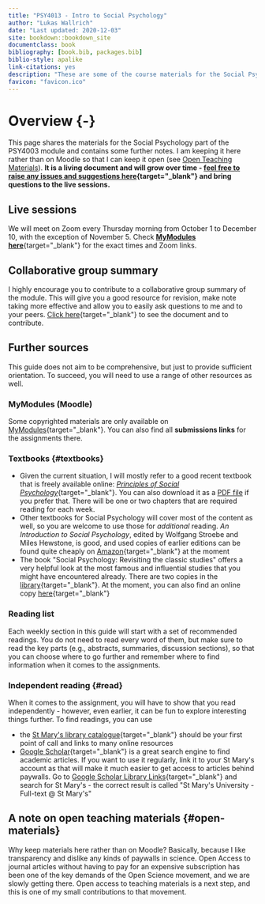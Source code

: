 ```yaml
--- 
title: "PSY4013 - Intro to Social Psychology"
author: "Lukas Wallrich"
date: "Last updated: 2020-12-03"
site: bookdown::bookdown_site
documentclass: book
bibliography: [book.bib, packages.bib]
biblio-style: apalike
link-citations: yes
description: "These are some of the course materials for the Social Psychology component of the St Mary's PSY4013 course. It is a living document that will be added to regularly."
favicon: "favicon.ico"
---
```







# Overview {-}

This page shares the materials for  the Social Psychology part of the PSY4003 module and contains some further notes. I am keeping it here rather than on Moodle so that I can keep it open (see [Open Teaching Materials](#open-materials)). **It is a living document and will grow over time - [feel free to raise any issues and suggestions here](https://github.com/LukasWallrich/StMarysSocPsy/issues){target="_blank"} and bring questions to the live sessions.**

## Live sessions

We will meet on Zoom every Thursday morning from October 1 to December 10, with the exception of November 5. Check [**MyModules here**](https://mymodules.stmarys.ac.uk/course/view.php?id=28580#section-6){target="_blank"} for the exact times and Zoom links.

## Collaborative group summary

I highly encourage you to contribute to a collaborative group summary of the module. This will give you a good resource for revision, make note taking more effective and allow you to easily ask questions to me and to your peers. [Click here](https://docs.google.com/document/d/1H19traHUwsqs914vgLHV_nkzBWHEIjAKgB8oR6IYmo0/edit?usp=sharing){target="_blank"} to see the document and to contribute. 

## Further sources

This guide does not aim to be comprehensive, but just to provide sufficient orientation. To succeed, you will need to use a range of other resources as well.

### MyModules (Moodle)

Some copyrighted materials are only available on [MyModules](https://mymodules.stmarys.ac.uk/){target="_blank"}. You can also find all **submissions links** for the assignments there.

### Textbooks {#textbooks}

* Given the current situation, I will mostly refer to a good recent textbook that is freely available online: [*Principles of Social Psychology*](https://open.lib.umn.edu/socialpsychology/){target="_blank"}. You can also download it as a [PDF file](https://open.lib.umn.edu/socialpsychology/open/download?type=pdf) if you prefer that. There will be one or two chapters that are required reading for each week. 
* Other textbooks for Social Psychology will cover most of the content as well, so you are welcome to use those for *additional* reading. *An Introduction to Social Psychology*, edited by Wolfgang Stroebe and Miles Hewstone, is good, and used copies of earlier editions can be found quite cheaply on [Amazon](https://smile.amazon.co.uk/Introduction-Social-Psychology-BPS-Textbooks-ebook/dp/B00DWG5UDG/ref=sr_1_3?dchild=1&keywords=An+Introduction+to+Social+Psychology&qid=1599817715&sr=8-3){target="_blank"} at the moment
* The book "Social Psychology: Revisiting the classic studies" offers a very helpful look at the most famous and influential studies that you might have encountered already. There are two copies in the [library](http://stmarys.summon.serialssolutions.com/#!/search?bookMark=eNrjYmDJy89LZWbgMrAwNTcwMjc1M2Vl4DIyMDSyNDY1MDLkYOAtLs4yMDAwNDY2N7Iw5mQQDM5PzkzMUSgorkzOyM_JT6_kYWBNS8wpTuWF0twMMm6uIc4eusW5pcnxyYkliUBV8YbxhiYmBhYmRgSkARbUJmw){target="_blank"}. At the moment, you can also find an online copy  [here](https://eclass.uowm.gr/modules/document/file.php/NURED262/Smith%20%26%20Haslam%20Social%20Psychology_%20Revisiting%20the%20Classical%20Studies%20%282012%29%20book.pdf#page=173){target="_blank"}
   

### Reading list

Each weekly section in this guide will start with a set of recommended readings. You do not need to read every word of them, but make sure to read the key parts (e.g., abstracts, summaries, discussion sections), so that you can choose where to go further and remember where to find information when it comes to the assignments.

### Independent reading {#read}

When it comes to the assignment, you will have to show that you read independently - however, even earlier, it can be fun to explore interesting things further. To find readings, you can use

* the [St Mary's library catalogue](http://simmslib.smuc.ac.uk/){target="_blank"} should be your first point of call and links to many online resources
* [Google Scholar](https://scholar.google.com/){target="_blank"} is a great search engine to find academic articles. If you want to use it regularly, link it to your St Mary's account as that will make it much easier to get access to articles behind paywalls. Go to [Google Scholar Library Links](https://scholar.google.com/scholar_settings#2){target="_blank"} and search for St Mary's - the correct result is called "St Mary's University - Full-text @ St Mary's" 


## A note on open teaching materials {#open-materials}

Why keep materials here rather than on Moodle? Basically, because I like transparency and dislike any kinds of paywalls in science. Open Access to journal articles without having to pay for an expensive subscription has been one of the key demands of the Open Science movement, and we are slowly getting there. Open access to teaching materials is a next step, and this is one of my small contributions to that movement.
